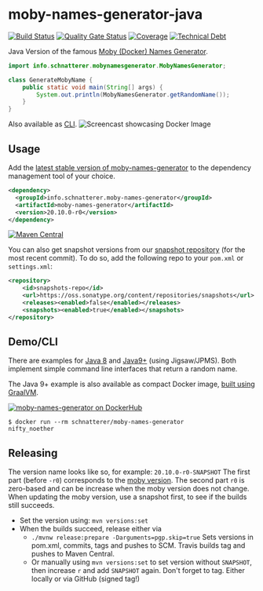 moby-names-generator-java
====
[![Build Status](https://travis-ci.org/schnatterer/moby-names-generator-java.svg?branch=master)](https://travis-ci.org/schnatterer/moby-names-generator-java)
[![Quality Gate Status](https://sonarcloud.io/api/project_badges/measure?project=info.schnatterer.moby-names-generator%3Amoby-names-generator-parent&metric=alert_status)](https://sonarcloud.io/dashboard?id=info.schnatterer.moby-names-generator%3Amoby-names-generator-parent)
[![Coverage](https://sonarcloud.io/api/project_badges/measure?project=info.schnatterer.moby-names-generator%3Amoby-names-generator-parent&metric=coverage)](https://sonarcloud.io/dashboard?id=info.schnatterer.moby-names-generator%3Amoby-names-generator-parent)
[![Technical Debt](https://sonarcloud.io/api/project_badges/measure?project=info.schnatterer.moby-names-generator%3Amoby-names-generator-parent&metric=sqale_index)](https://sonarcloud.io/dashboard?id=info.schnatterer.moby-names-generator%3Amoby-names-generator-parent)

Java Version of the famous [Moby (Docker) Names Generator](https://github.com/moby/moby/blob/master/pkg/namesgenerator/names-generator.go).

```java
import info.schnatterer.mobynamesgenerator.MobyNamesGenerator;

class GenerateMobyName {
    public static void main(String[] args) {
        System.out.println(MobyNamesGenerator.getRandomName());
    }
}
```

Also available as [CLI](#democli).
![Screencast showcasing Docker Image](https://raw.githubusercontent.com/wiki/schnatterer/moby-names-generator-java/screencast.gif)

## Usage

Add the [latest stable version of moby-names-generator](https://search.maven.org/search?q=a:moby-names-generator%20AND%20g:info.schnatterer.moby-names-generator) 
to the dependency management tool of your choice.

```XML
<dependency>
  <groupId>info.schnatterer.moby-names-generator</groupId>
  <artifactId>moby-names-generator</artifactId>
  <version>20.10.0-r0</version>
</dependency>
```

[![Maven Central](https://img.shields.io/maven-central/v/info.schnatterer.moby-names-generator/moby-names-generator.svg)](https://search.maven.org/search?q=a:moby-names-generator%20AND%20g:info.schnatterer.moby-names-generator)

You can also get snapshot versions from our [snapshot repository](https://oss.sonatype.org/content/repositories/snapshots/info/schnatterer/moby-names-generator/) 
(for the most recent commit).
To do so, add the following repo to your `pom.xml` or `settings.xml`:
```xml
<repository>
    <id>snapshots-repo</id>
    <url>https://oss.sonatype.org/content/repositories/snapshots</url>
    <releases><enabled>false</enabled></releases>
    <snapshots><enabled>true</enabled></snapshots>
</repository>
```

## Demo/CLI

There are examples for [Java 8](example-java8) and [Java9+](example-java9) (using Jigsaw/JPMS). Both implement simple 
command line interfaces that return a random name.

The Java 9+ example is also available as compact Docker image, [built using GraalVM](Dockerfile).

[![moby-names-generator on DockerHub](https://img.shields.io/docker/image-size/schnatterer/moby-names-generator)](https://hub.docker.com/r/schnatterer/moby-names-generator)

```shell
$ docker run --rm schnatterer/moby-names-generator
nifty_noether
```

## Releasing

The version name looks like so, for example: `20.10.0-r0-SNAPSHOT`
The first part (before `-r0`)  corresponds to the [moby version](https://github.com/moby/moby/releases).
The second part `r0` is zero-based and can be increase when the moby version does not change.
When updating the moby version, use a snapshot first, to see if the builds still succeeds.

* Set the version using: `mvn versions:set`
* When the builds succeed, release either via 
  * `./mvnw release:prepare -Darguments=pgp.skip=true`
    Sets versions in pom.xml, commits, tags and pushes to SCM. Travis builds tag and pushes to Maven Central.
  * Or manually using `mvn versions:set` to set version without `SNAPSHOT`, then increase `r` and add `SNAPSHOT` again.
    Don't forget to tag. Either locally or via GitHub (signed tag!) 